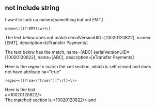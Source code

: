 
## not include string
I want to look up name=[something but not EMT]
```
name=\[((?!EMT)\w)+\]
``` 
The text below does not match 
serialVersionUID=[10020120822], name=[EMT], description=[eTransfer Payments]

The text below has the match, name=[ABC]
serialVersionUID=[10020120822], name=[ABC], description=[eTransfer Payments]

Here is the regex to match the xml section, which is self closed and does not have attribute na="true" 
```
regex=<((?!na=\"true\")[^\/])+\/>  
```
Here is the text   
<a>a</a><10020120822/><aEMT na="true" /><abc efg/>  
The matched section is <10020120822/> and <abc efg/>  

